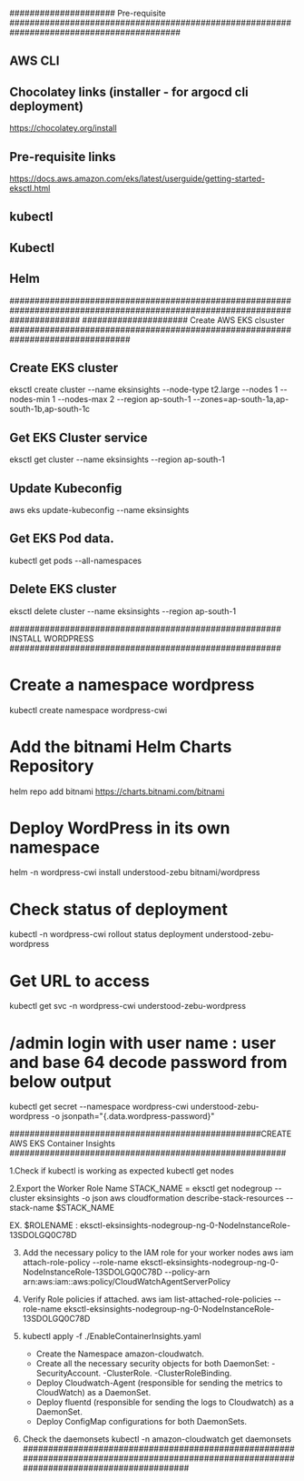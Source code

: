 ##################### Pre-requisite ##########################################################################################
## AWS CLI

## Chocolatey links (installer - for argocd cli deployment)
https://chocolatey.org/install

## Pre-requisite links
https://docs.aws.amazon.com/eks/latest/userguide/getting-started-eksctl.html

## kubectl

## Kubectl

## Helm
##############################################################################################################################
##################### Create AWS EKS clsuster ################################################################################
## Create EKS cluster
eksctl create cluster --name eksinsights --node-type t2.large --nodes 1 --nodes-min 1 --nodes-max 2 --region ap-south-1 --zones=ap-south-1a,ap-south-1b,ap-south-1c

## Get EKS Cluster service
eksctl get cluster --name eksinsights --region ap-south-1

## Update Kubeconfig 
aws eks update-kubeconfig --name eksinsights

## Get EKS Pod data.
kubectl get pods --all-namespaces

## Delete EKS cluster
eksctl delete cluster --name eksinsights --region ap-south-1

###################################################### INSTALL WORDPRESS ######################################################
# Create a namespace wordpress
kubectl create namespace wordpress-cwi

# Add the bitnami Helm Charts Repository
helm repo add bitnami https://charts.bitnami.com/bitnami

# Deploy WordPress in its own namespace
helm -n wordpress-cwi install understood-zebu bitnami/wordpress

# Check status of deployment
kubectl -n wordpress-cwi rollout status deployment understood-zebu-wordpress

# Get URL to access
kubectl get svc -n wordpress-cwi understood-zebu-wordpress

# /admin login with user name :  user and base 64 decode password from below output
kubectl get secret --namespace wordpress-cwi understood-zebu-wordpress -o jsonpath="{.data.wordpress-password}"

##################################################CREATE AWS EKS Container Insights #######################################################

1.Check if kubectl is working as expected
  kubectl get nodes
  
2.Export the Worker Role Name
  STACK_NAME = eksctl get nodegroup --cluster eksinsights -o json
  aws cloudformation describe-stack-resources --stack-name $STACK_NAME
  
  EX. $ROLENAME : eksctl-eksinsights-nodegroup-ng-0-NodeInstanceRole-13SDOLGQ0C78D
  
3. Add the necessary policy to the IAM role for your worker nodes
  aws iam attach-role-policy --role-name eksctl-eksinsights-nodegroup-ng-0-NodeInstanceRole-13SDOLGQ0C78D --policy-arn arn:aws:iam::aws:policy/CloudWatchAgentServerPolicy
  
4. Verify Role policies if attached.
  aws iam list-attached-role-policies --role-name eksctl-eksinsights-nodegroup-ng-0-NodeInstanceRole-13SDOLGQ0C78D
  
5. kubectl apply -f ./EnableContainerInsights.yaml
   - Create the Namespace amazon-cloudwatch.
   - Create all the necessary security objects for both DaemonSet:
      -SecurityAccount.
      -ClusterRole.
      -ClusterRoleBinding.
   - Deploy Cloudwatch-Agent (responsible for sending the metrics to CloudWatch) as a DaemonSet.
   - Deploy fluentd (responsible for sending the logs to Cloudwatch) as a DaemonSet.
   - Deploy ConfigMap configurations for both DaemonSets.
   
6.  Check the daemonsets
   kubectl -n amazon-cloudwatch get daemonsets
#############################################################################################################################################
